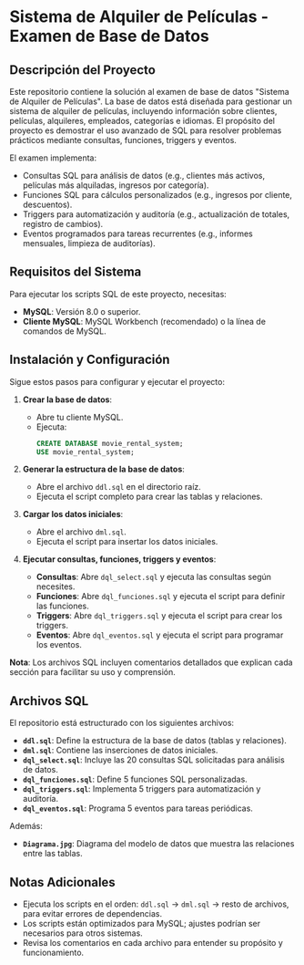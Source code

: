 # Sistema de Alquiler de Películas - Examen de Base de Datos

## Descripción del Proyecto

Este repositorio contiene la solución al examen de base de datos "Sistema de Alquiler de Películas". La base de datos está diseñada para gestionar un sistema de alquiler de películas, incluyendo información sobre clientes, películas, alquileres, empleados, categorías e idiomas. El propósito del proyecto es demostrar el uso avanzado de SQL para resolver problemas prácticos mediante consultas, funciones, triggers y eventos.

El examen implementa:
- Consultas SQL para análisis de datos (e.g., clientes más activos, películas más alquiladas, ingresos por categoría).
- Funciones SQL para cálculos personalizados (e.g., ingresos por cliente, descuentos).
- Triggers para automatización y auditoría (e.g., actualización de totales, registro de cambios).
- Eventos programados para tareas recurrentes (e.g., informes mensuales, limpieza de auditorías).

## Requisitos del Sistema

Para ejecutar los scripts SQL de este proyecto, necesitas:
- **MySQL**: Versión 8.0 o superior.
- **Cliente MySQL**: MySQL Workbench (recomendado) o la línea de comandos de MySQL.

## Instalación y Configuración

Sigue estos pasos para configurar y ejecutar el proyecto:

1. **Crear la base de datos**:
   - Abre tu cliente MySQL.
   - Ejecuta:
     ```sql
     CREATE DATABASE movie_rental_system;
     USE movie_rental_system;
     ```

2. **Generar la estructura de la base de datos**:
   - Abre el archivo `ddl.sql` en el directorio raíz.
   - Ejecuta el script completo para crear las tablas y relaciones.

3. **Cargar los datos iniciales**:
   - Abre el archivo `dml.sql`.
   - Ejecuta el script para insertar los datos iniciales.

4. **Ejecutar consultas, funciones, triggers y eventos**:
   - **Consultas**: Abre `dql_select.sql` y ejecuta las consultas según necesites.
   - **Funciones**: Abre `dql_funciones.sql` y ejecuta el script para definir las funciones.
   - **Triggers**: Abre `dql_triggers.sql` y ejecuta el script para crear los triggers.
   - **Eventos**: Abre `dql_eventos.sql` y ejecuta el script para programar los eventos.

**Nota**: Los archivos SQL incluyen comentarios detallados que explican cada sección para facilitar su uso y comprensión.

## Archivos SQL

El repositorio está estructurado con los siguientes archivos:

- **`ddl.sql`**: Define la estructura de la base de datos (tablas y relaciones).
- **`dml.sql`**: Contiene las inserciones de datos iniciales.
- **`dql_select.sql`**: Incluye las 20 consultas SQL solicitadas para análisis de datos.
- **`dql_funciones.sql`**: Define 5 funciones SQL personalizadas.
- **`dql_triggers.sql`**: Implementa 5 triggers para automatización y auditoría.
- **`dql_eventos.sql`**: Programa 5 eventos para tareas periódicas.

Además:
- **`Diagrama.jpg`**: Diagrama del modelo de datos que muestra las relaciones entre las tablas.

## Notas Adicionales

- Ejecuta los scripts en el orden: `ddl.sql` → `dml.sql` → resto de archivos, para evitar errores de dependencias.
- Los scripts están optimizados para MySQL; ajustes podrían ser necesarios para otros sistemas.
- Revisa los comentarios en cada archivo para entender su propósito y funcionamiento.
